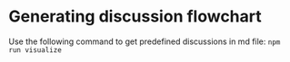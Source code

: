 # Generating discussion flowchart

Use the following command to get predefined discussions in md file:
`npm run visualize`